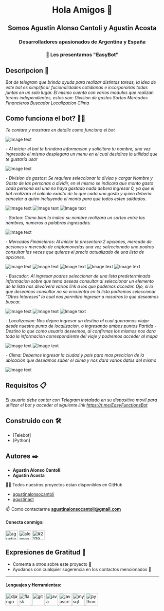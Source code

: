 <h1 align="center">Hola Amigos 👋</h1>
<h2 align="center">Somos Agustin Alonso Cantoli y Agustin Acosta</h2>
<h3 align="center">Desarrolladores apasionados de Argentina y España</h3>
<h3 align="center">🔭 Les presentamos "EasyBot"</h3>

## Descripcion 📖

_Bot de telegram que brinda ayuda para realizar distintas tareas, la idea de este bot es simplificar fucionalidades cotidianas e incorporarlas todas juntas en un solo lugar. El mismo cuenta con varios modulos que realizan tareas independientes, estos son:
Division de gastos
Sorteo
Mercados Financieros
Buscador
Localizacion
Clima_

## Como funciona el bot? 👨‍💻

_Te contare y mostrare en detalle como funciona el bot_

![Image text](https://github.com/agustinalonsocantoli/Bot/blob/pilabranch/ImgEasyBot/1.jpg)


_- Al iniciar el bot te brindara informacion y solicitara tu nombre, una vez ingresado el mismo desplegara un menu en el cual desidiras la utilidad que te gustaria usar_

![Image text](https://github.com/agustinalonsocantoli/Bot/blob/pilabranch/ImgEasyBot/2.jpg)

_- Division de gastos: Se requiere seleccionar la divisa y cargar Nombre y Gasto de las personas a dividir, en el mismo se indicara que monto gasto cada persona asi una no haya gastado nada debera ingresar 0, ya que el bot realizara el calculo exacto de lo que cada uno gasto y quien deberia cancelar a quien incluyendo el monto para que todos esten saldados._

![Image text](https://github.com/agustinalonsocantoli/Bot/blob/pilabranch/ImgEasyBot/3.jpg)
![Image text](https://github.com/agustinalonsocantoli/Bot/blob/pilabranch/ImgEasyBot/4.jpg)
![Image text](https://github.com/agustinalonsocantoli/Bot/blob/pilabranch/ImgEasyBot/5.jpg)

_- Sorteo: Como bien lo indica su nombre realizara un sorteo entre los nombres, numeros o palabras ingresadas._

![Image text](https://github.com/agustinalonsocantoli/Bot/blob/pilabranch/ImgEasyBot/6.jpg)

_- Mercados Financieros: Al iniciar te presentara 2 opciones, mercado de acciones y mercado de criptomonedas una vez seleccionado uno podras consultar las veces que quieras el precio actualizado de una lista de opciones._

![Image text](https://github.com/agustinalonsocantoli/Bot/blob/pilabranch/ImgEasyBot/7.jpg)
![Image text](https://github.com/agustinalonsocantoli/Bot/blob/pilabranch/ImgEasyBot/8.jpg)
![Image text](https://github.com/agustinalonsocantoli/Bot/blob/pilabranch/ImgEasyBot/9.jpg)
![Image text](https://github.com/agustinalonsocantoli/Bot/blob/pilabranch/ImgEasyBot/10.jpg)
![Image text](https://github.com/agustinalonsocantoli/Bot/blob/pilabranch/ImgEasyBot/11.jpg)

_- Buscador: Al ingresar podras seleccionar de una lista predeterminada informacion sobre que tema deseas consultar al seleccionar un elemento de la lista nos devolvera varios link a los que podemos acceder. Ojo, si lo que deseamos consultar no se encuentra en la lista podremos seleccionar "Otros Intereses" lo cual nos permitira ingresar a nosotros lo que deseamos buscar._

![Image text](https://github.com/agustinalonsocantoli/Bot/blob/pilabranch/ImgEasyBot/12.jpg)
![Image text](https://github.com/agustinalonsocantoli/Bot/blob/pilabranch/ImgEasyBot/13.jpg)
![Image text](https://github.com/agustinalonsocantoli/Bot/blob/pilabranch/ImgEasyBot/14.jpg)

_- Localizacion: Nos dejara ingresar un destino al cual querramos viajar desde nuestro punto de localizacion, o ingresando ambos puntos Partida - Destino lo que como usuario deseemos, al confirmas los mismos nos dara toda la informacion correspondiente del viaje y podremos acceder al mapa_

![Image text](https://github.com/agustinalonsocantoli/Bot/blob/pilabranch/ImgEasyBot/15.jpg)
![Image text](https://github.com/agustinalonsocantoli/Bot/blob/pilabranch/ImgEasyBot/16.jpg)

_- Clima: Debemos ingresar la ciudad y pais para mas precicion de la ubicacion que deseamos saber el clima y nos dara varios datos del mismo_

![Image text](https://github.com/agustinalonsocantoli/Bot/blob/pilabranch/ImgEasyBot/17.jpg)

## Requisitos 📋

_El usuario debe contar con Telegram instalado en su dispositivo movil para utilizar el bot y acceder al siguiente link https://t.me/EasyFunctionsBot_

## Construido con 🛠️

* [Telebot]
* [Python]

## Autores ✒️

* **Agustin Alonso Cantoli**
* **Agustin Acosta** 

👨‍💻 Todos nuestros proyectos estan disponibles en GitHub
- [agustinalonsocantoli](https://github.com/agustinalonsocantoli)
- [agustinact](https://github.com/agustinact)


📫 Como contactarme **agustinalonsocantoli@gmail.com**

<h4 align="left">Conecta conmigo:</h4>
<p align="left">
<a href="https://linkedin.com/in/agustinalonsocantoli" target="blank"><img align="center" src="https://raw.githubusercontent.com/rahuldkjain/github-profile-readme-generator/master/src/images/icons/Social/linked-in-alt.svg" alt="agustinalonsocantoli" height="30" width="40" /></a>
<a href="https://instagram.com/alonsoagus_" target="blank"><img align="center" src="https://raw.githubusercontent.com/rahuldkjain/github-profile-readme-generator/master/src/images/icons/Social/instagram.svg" alt="alonsoagus_" height="30" width="40" /></a>
<a href="https://discord.gg/#2139" target="blank"><img align="center" src="https://raw.githubusercontent.com/rahuldkjain/github-profile-readme-generator/master/src/images/icons/Social/discord.svg" alt="#2139" height="30" width="40" /></a>
</p>

## Expresiones de Gratitud 🎁

* Comenta a otros sobre este proyecto 📢
* Ayudanos con cualquier sugerencia en los contactos mencionados 📢

---

<h4 align="left">Lenguajes y Herramientas:</h4>
<p align="left"> <a href="https://www.djangoproject.com/" target="_blank" rel="noreferrer"> <img src="https://cdn.worldvectorlogo.com/logos/django.svg" alt="django" width="40" height="40"/> </a> <a href="https://flask.palletsprojects.com/" target="_blank" rel="noreferrer"> <img src="https://www.vectorlogo.zone/logos/pocoo_flask/pocoo_flask-icon.svg" alt="flask" width="40" height="40"/> </a> <a href="https://git-scm.com/" target="_blank" rel="noreferrer"> <img src="https://www.vectorlogo.zone/logos/git-scm/git-scm-icon.svg" alt="git" width="40" height="40"/> </a> <a href="https://www.java.com" target="_blank" rel="noreferrer"> <img src="https://raw.githubusercontent.com/devicons/devicon/master/icons/java/java-original.svg" alt="java" width="40" height="40"/> </a> <a href="https://developer.mozilla.org/en-US/docs/Web/JavaScript" target="_blank" rel="noreferrer"> <img src="https://raw.githubusercontent.com/devicons/devicon/master/icons/javascript/javascript-original.svg" alt="javascript" width="40" height="40"/> </a> <a href="https://www.mysql.com/" target="_blank" rel="noreferrer"> <img src="https://raw.githubusercontent.com/devicons/devicon/master/icons/mysql/mysql-original-wordmark.svg" alt="mysql" width="40" height="40"/> </a> <a href="https://www.python.org" target="_blank" rel="noreferrer"> <img src="https://raw.githubusercontent.com/devicons/devicon/master/icons/python/python-original.svg" alt="python" width="40" height="40"/> </a> </p>

